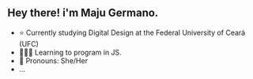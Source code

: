 ## Hey there! i'm Maju Germano.

- ⭐ Currently studying Digital Design at the Federal University of Ceará (UFC)
- 👩🏻‍💻 Learning to program in JS.
- 📌 Pronouns: She/Her
- ...

